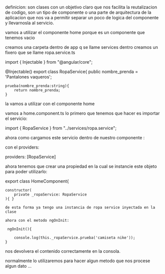 definicion:
son clases con un objetivo claro que nos facilita la reutalizacion de codigo, son un tipo de componente o una parte de arquitectura de la aplicacion que nos va a permitir separar un poco de logica del componente y llevarnosla al servicio.

vamos a utilizar el componente home porque es un componente que tenemos vacio

creamos una carpeta dentro de app q se llame 
services
dentro creamos un fixero que se llame ropa.service.ts

import { Injectable } from "@angular/core";



@Injectable()
export class RopaService{
    public nombre_prenda = 'Pantalones vaqueros';

    prueba(nombre_prenda:string){
        return nombre_prenda;
    }


la vamos a utilizar con el componente home

vamos a home.component.ts
lo primero que tenemos que hacer es importar el servicio:

import { RopaService } from "../services/ropa.service";

ahora como cargamos este servicio dentro de nuestro componente :

con el providers:

 providers: [RopaService]

 ahora tenemos que crear una propiedad en la cual se instancie este objeto para poder utilizarlo:

 export class HomeComponent{

    constructor(
        private _ropaService: RopaService
    ){ }

    de esta forma ya tengo una instancia de ropa service inyectada en la clase

    ahora con el metodo ngOnInit:

     ngOnInit(){

        console.log(this._ropaService.prueba('camiseta nike'));
    }

nos devolvera el contenido correctamente en la consola.

normalmente lo utilizaremos para hacer algun metodo que nos procese algun dato ...





